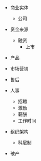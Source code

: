 - 商业实体

  - 公司

- 资金来源

  - 融资
    - 上市

- 产品

- 市场营销

- 售后

- 人事

  - 招聘
  - 激励
  - 薪酬
  - 工作时间

- 组织架构

  - 科层制

- 破产